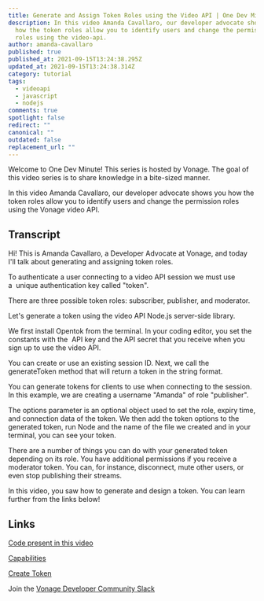 ```yaml
---
title: Generate and Assign Token Roles using the Video API | One Dev Minute
description: In this video Amanda Cavallaro, our developer advocate shows you
  how the token roles allow you to identify users and change the permission
  roles using the video-api.
author: amanda-cavallaro
published: true
published_at: 2021-09-15T13:24:38.295Z
updated_at: 2021-09-15T13:24:38.314Z
category: tutorial
tags:
  - videoapi
  - javascript
  - nodejs
comments: true
spotlight: false
redirect: ""
canonical: ""
outdated: false
replacement_url: ""
---
```

Welcome to One Dev Minute! This series is hosted by Vonage. The goal of this video series is to share knowledge in a bite-sized manner. 

In this video Amanda Cavallaro, our developer advocate shows you how the token roles allow you to identify users and change the permission roles using the Vonage video API. 

<youtube id="1yzLSpwqrw8"></youtube>

## Transcript

Hi! This is Amanda Cavallaro, a Developer Advocate at Vonage, and today I'll talk about generating and assigning token roles. 

To authenticate a user connecting to a video API session we must use a  unique authentication key called "token". 

There are three possible token roles: subscriber, publisher, and moderator. 

Let's generate a token using the video API Node.js server-side library. 

We first install Opentok from the terminal. In your coding editor, you set the constants with the  API key and the API secret that you receive when you sign up to use the video API.  

You can create or use an existing session ID. Next, we call the generateToken method that will return a token in the string format. 

You can generate tokens for clients to use when connecting to the session. In this example, we are creating a username "Amanda" of role "publisher". 

The options parameter is an optional object used to set the role, expiry time, and connection data of the token. We then add the token options to the generated token, run Node and the name of the file we created and in your terminal, you can see your token. 

There are a number of things you can do with your generated token depending on its role. You have additional permissions if you receive a moderator token. You can, for instance, disconnect, mute other users, or even stop publishing their streams. 

In this video, you saw how to generate and design a token. You can learn further from the links below!

## Links

[Code present in this video](https://tokbox.com/developer/guides/create-token/node/)

[Capabilities](https://tokbox.com/developer/sdks/js/reference/Capabilities.html[](https://www.youtube.com/redirect?event=video_description&redir_token=QUFFLUhqbWRZWm1HeFU1dWU5RVFHeVcybWtCVkQ4ZEl2QXxBQ3Jtc0trc0xrN1hWcWFOa0xpY3I3YU53ZlQtSUNNaUo4NUItSmphaU45VWpFdjF4UjlQN1dVNC0xRTV3Rjh4LTlCUl9Gc3UzVnVTUWQ4eHBVZ1BhdkxEdHZyWHNYam92b2hMdXh4S3poZkZYM2k1aXNTMVM4cw&q=https%3A%2F%2Ftokbox.com%2Fdeveloper%2Fsdks%2Fjs%2Freference%2FCapabilities.html))

[Create Token](https://tokbox.com/developer/guides/create-token/) [](https://www.youtube.com/redirect?event=video_description&redir_token=QUFFLUhqblF1S1lPUXRBVnUtUElVY3pGd1BjRkM2cWpNZ3xBQ3Jtc0trSTFmbG1VeHlQSnJPcEwyNE5pTmxBZ2JtYW1hSGN2TnV6WE9IOUw0bGhrYnFOaFlkWjQyVXFrUVVJRGxMeUFvY292dVlVLUI4SEtpWEZxSWkwRkx5UC01SGx5RTBTZWZFTmFaLTRZdVlGdlVHTHdCVQ&q=https%3A%2F%2Ftokbox.com%2Fdeveloper%2Fguides%2Fcreate-token%2F)

Join the [Vonage Developer Community Slack](https://developer.nexmo.com/community/slack)